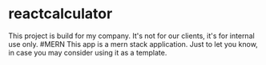 # reactcalculator
This project is build for my company.
It's not for our clients, it's for internal use only.
#MERN 
This app is a mern stack application. Just to let you know, in case you may consider using it as a template.